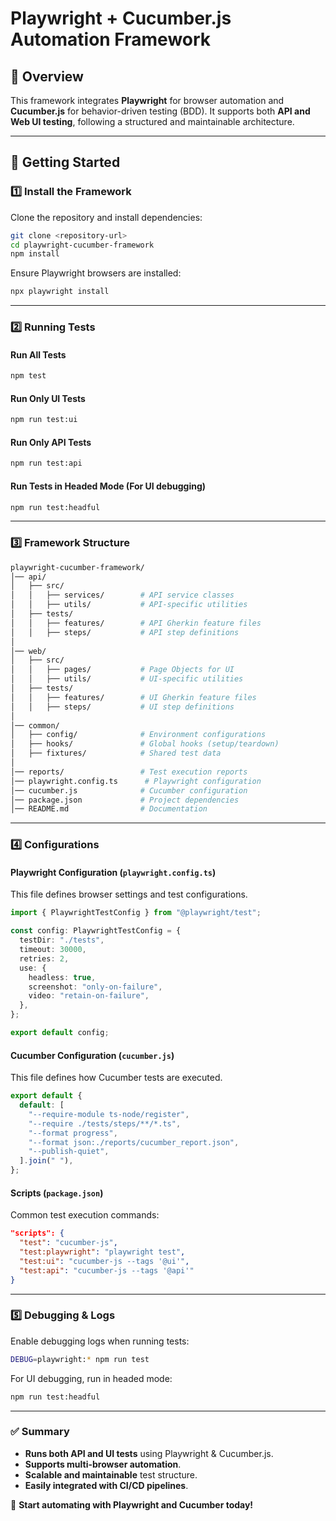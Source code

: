 # Playwright + Cucumber.js Automation Framework

## 📌 Overview

This framework integrates **Playwright** for browser automation and **Cucumber.js** for behavior-driven testing (BDD). It supports both **API and Web UI testing**, following a structured and maintainable architecture.

---

## 🚀 Getting Started

### **1️⃣ Install the Framework**

Clone the repository and install dependencies:

```bash
git clone <repository-url>
cd playwright-cucumber-framework
npm install
```

Ensure Playwright browsers are installed:

```bash
npx playwright install
```

---

### **2️⃣ Running Tests**

#### **Run All Tests**

```bash
npm test
```

#### **Run Only UI Tests**

```bash
npm run test:ui
```

#### **Run Only API Tests**

```bash
npm run test:api
```

#### **Run Tests in Headed Mode** (For UI debugging)

```bash
npm run test:headful
```

---

### **3️⃣ Framework Structure**

```bash
playwright-cucumber-framework/
│── api/
│   ├── src/
│   │   ├── services/        # API service classes
│   │   ├── utils/           # API-specific utilities
│   ├── tests/
│   │   ├── features/        # API Gherkin feature files
│   │   ├── steps/           # API step definitions
│
│── web/
│   ├── src/
│   │   ├── pages/           # Page Objects for UI
│   │   ├── utils/           # UI-specific utilities
│   ├── tests/
│   │   ├── features/        # UI Gherkin feature files
│   │   ├── steps/           # UI step definitions
│
│── common/
│   ├── config/              # Environment configurations
│   ├── hooks/               # Global hooks (setup/teardown)
│   ├── fixtures/            # Shared test data
│
│── reports/                 # Test execution reports
│── playwright.config.ts      # Playwright configuration
│── cucumber.js              # Cucumber configuration
│── package.json             # Project dependencies
│── README.md                # Documentation
```

---

### **4️⃣ Configurations**

#### **Playwright Configuration (`playwright.config.ts`)**

This file defines browser settings and test configurations.

```typescript
import { PlaywrightTestConfig } from "@playwright/test";

const config: PlaywrightTestConfig = {
  testDir: "./tests",
  timeout: 30000,
  retries: 2,
  use: {
    headless: true,
    screenshot: "only-on-failure",
    video: "retain-on-failure",
  },
};

export default config;
```

#### **Cucumber Configuration (`cucumber.js`)**

This file defines how Cucumber tests are executed.

```javascript
export default {
  default: [
    "--require-module ts-node/register",
    "--require ./tests/steps/**/*.ts",
    "--format progress",
    "--format json:./reports/cucumber_report.json",
    "--publish-quiet",
  ].join(" "),
};
```

#### **Scripts (`package.json`)**

Common test execution commands:

```json
"scripts": {
  "test": "cucumber-js",
  "test:playwright": "playwright test",
  "test:ui": "cucumber-js --tags '@ui'",
  "test:api": "cucumber-js --tags '@api'"
}
```

---

### **5️⃣ Debugging & Logs**

Enable debugging logs when running tests:

```bash
DEBUG=playwright:* npm run test
```

For UI debugging, run in headed mode:

```bash
npm run test:headful
```

---

### **✅ Summary**

- **Runs both API and UI tests** using Playwright & Cucumber.js.
- **Supports multi-browser automation**.
- **Scalable and maintainable** test structure.
- **Easily integrated with CI/CD pipelines**.

🚀 **Start automating with Playwright and Cucumber today!**
